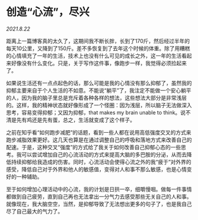 # 创造“心流”，尽兴



*2021.8.22*

距离上一篇博客真的太久了，这期间我不断长胖，长到了170斤，然后经过半年的每天10公里，又降到了150斤。差不多恢复到了去年这个时候的体重。除了用糟糕的心情填充了一年的生活，技术上也没有什么可见的成长之外，这一年的生活看起来好像没有什么变化。只是，关于写作这件事，像跑步一样，我觉得必须捡起来了。

如果说生活还有一点点起色的话，那么可能是我的心情没有那么抑郁了，虽然我的抑郁主要来自于个人生活的不如意。不能说“躺平”了，我注定不能做一个安心躺平的人，因为我的脑子里总是充斥着各种各样的想法，这些想法大部分是非常浅层的。这样，我的精神状态就好像形成了一个怪圈：因为浅层，所以脑子无法做深入思考，容易变得抑郁；又因为抑郁，that makes my brain unable to think。说不清是先有鸡还是先有蛋，总之，生活就变成了这个样子。

之前在知乎看“如何跑步减肥”的话题，看到一些人都在说用高低强度交叉的方式来跑步减脂效果更好。这几天也算是在通过调整自己的呼吸和落地方式来改善自己的配速。于是，这种交叉“强度”的方式给了我关于如何改善自己抑郁心态的一些思考。我可以尝试增加自己的心流活动的方式来提高大脑的多巴胺的分泌，从而去降低持续抑郁给我造成的伤害。同时，心流活动会使得心流之外的我“疲于”对外界的感受，降低自己对于外界和他人的敏感值，变得对人和事不那么敏感，也是心情变好的一种辅助。

至于如何增加心理活动中的心流，我的计划是日拱一卒，细嚼慢咽。做每一件事情都做到自己疲劳，直到自己再也无法拿出一分气力去感受那些无关自己的人和事。就像现在，我大脑空空，当然，是抑郁导致了无法想出更多的句子了，也是我自己尽了自己最大的气力了。